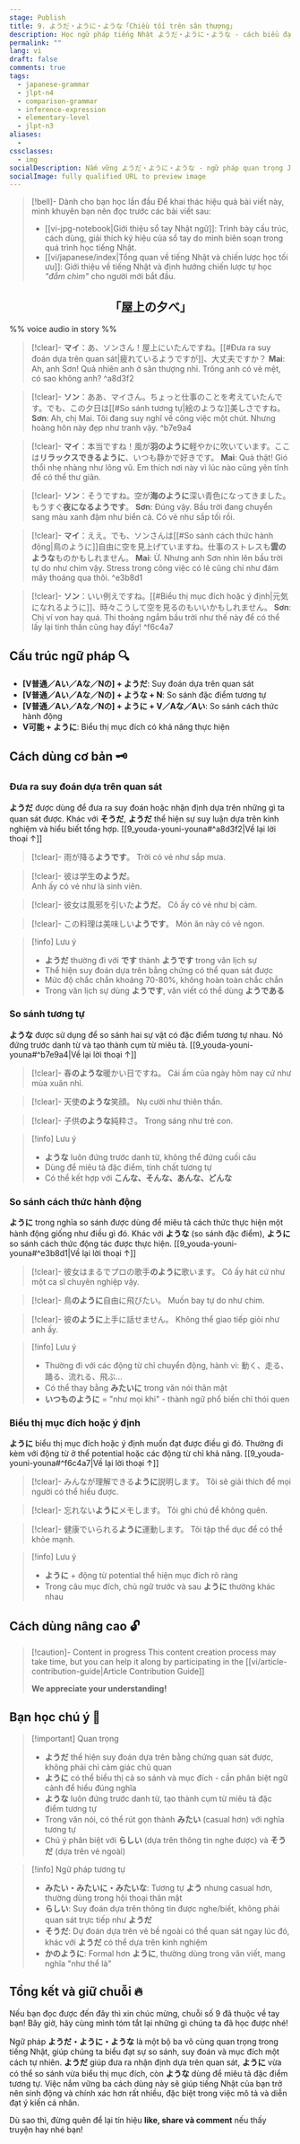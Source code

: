 ```yaml
---
stage: Publish
title: 9. ようだ・ように・ような「Chiều tối trên sân thượng」
description: Học ngữ pháp tiếng Nhật ようだ・ように・ような - cách biểu đạt suy đoán, so sánh và mục đích. Hướng dẫn chi tiết với ví dụ thực tế cho JLPT N4-N3.
permalink: ""
lang: vi
draft: false
comments: true
tags:
  - japanese-grammar
  - jlpt-n4
  - comparison-grammar
  - inference-expression
  - elementary-level
  - jlpt-n3
aliases:
  - 
cssclasses:
  - img
socialDescription: Nắm vững ようだ・ように・ような - ngữ pháp quan trọng JLPT N4-N3 giúp diễn đạt suy đoán và so sánh tự nhiên.
socialImage: fully qualified URL to preview image
---
```


> [!bell]- Dành cho bạn học lần đầu
> Để khai thác hiệu quả bài viết này, mình khuyên bạn nên đọc trước các bài viết sau:
> - [[vi-jpg-notebook|Giới thiệu sổ tay Nhật ngữ]]: Trình bày cấu trúc, cách dùng, giải thích ký hiệu của sổ tay do mình biên soạn trong quá trình học tiếng Nhật.   
> - [[vi/japanese/index|Tổng quan về tiếng Nhật và chiến lược học tối ưu]]: Giới thiệu về tiếng Nhật và định hướng chiến lược tự học *"đắm chìm"* cho người mới bắt đầu.

<h2 style="text-align:center">「屋上の夕べ」</h2>

%% voice audio in story %%

> [!clear]- **マイ**：あ、ソンさん！屋上にいたんですね。[[#Đưa ra suy đoán dựa trên quan sát|疲れているようですが]]、大丈夫ですか？
> **Mai**: Ah, anh Sơn! Quả nhiên anh ở sân thượng nhỉ. Trông anh có vẻ mệt, có sao không anh?
^a8d3f2

> [!clear]- **ソン**：ああ、マイさん。ちょっと仕事のことを考えていたんです。でも、この夕日は[[#So sánh tương tự|絵のような]]美しさですね。
> **Sơn**: Ah, chị Mai. Tôi đang suy nghĩ về công việc một chút. Nhưng hoàng hôn này đẹp như tranh vậy.
^b7e9a4

> [!clear]- **マイ**：本当ですね！風が**羽のように**軽やかに吹いています。ここは**リラックスできるように**、いつも静かで好きです。
> **Mai**: Quả thật! Gió thổi nhẹ nhàng như lông vũ. Em thích nơi này vì lúc nào cũng yên tĩnh để có thể thư giãn.

> [!clear]- **ソン**：そうですね。空が**海のように**深い青色になってきました。もうすぐ**夜になるようです**。
> **Sơn**: Đúng vậy. Bầu trời đang chuyển sang màu xanh đậm như biển cả. Có vẻ như sắp tối rồi.

> [!clear]- **マイ**：ええ。でも、ソンさんは[[#So sánh cách thức hành động|鳥のように]]自由に空を見上げていますね。仕事のストレスも**雲のような**ものかもしれません。
> **Mai**: Ừ. Nhưng anh Sơn nhìn lên bầu trời tự do như chim vậy. Stress trong công việc có lẽ cũng chỉ như đám mây thoáng qua thôi.
^e3b8d1

> [!clear]- **ソン**：いい例えですね。[[#Biểu thị mục đích hoặc ý định|元気になれるように]]、時々こうして空を見るのもいいかもしれません。
> **Sơn**: Chị ví von hay quá. Thi thoảng ngắm bầu trời như thế này để có thể lấy lại tinh thần cũng hay đấy!
^f6c4a7

## Cấu trúc ngữ pháp 🔍
- **[V普通／Aい／Aな／Nの] + ようだ**: Suy đoán dựa trên quan sát
- **[V普通／Aい／Aな／Nの] + ような + N**: So sánh đặc điểm tương tự
- **[V普通／Aい／Aな／Nの] + ように + V／Aな／Aい**: So sánh cách thức hành động
- **V可能 + ように**: Biểu thị mục đích có khả năng thực hiện

## Cách dùng cơ bản 🗝️

### Đưa ra suy đoán dựa trên quan sát
**ようだ** được dùng để đưa ra suy đoán hoặc nhận định dựa trên những gì ta quan sát được. Khác với **そうだ**, **ようだ** thể hiện sự suy luận dựa trên kinh nghiệm và hiểu biết tổng hợp. [[9_youda-youni-youna#^a8d3f2|Về lại lời thoại ↑]]

> [!clear]- 雨が降る**ようです**。
> Trời có vẻ như sắp mưa.

> [!clear]- 彼は学生**のようだ**。  
> Anh ấy có vẻ như là sinh viên.

> [!clear]- 彼女は風邪を引いた**ようだ**。
> Cô ấy có vẻ như bị cảm.

> [!clear]- この料理は美味しい**ようです**。
> Món ăn này có vẻ ngon.

> [!info] Lưu ý
> - **ようだ** thường đi với **です** thành **ようです** trong văn lịch sự
> - Thể hiện suy đoán dựa trên bằng chứng có thể quan sát được
> - Mức độ chắc chắn khoảng 70-80%, không hoàn toàn chắc chắn
> - Trong văn lịch sự dùng **ようです**, văn viết có thể dùng **ようである**

### So sánh tương tự
**ような** được sử dụng để so sánh hai sự vật có đặc điểm tương tự nhau. Nó đứng trước danh từ và tạo thành cụm từ miêu tả. [[9_youda-youni-youna#^b7e9a4|Về lại lời thoại ↑]]

> [!clear]- 春**のような**暖かい日ですね。
> Cái ấm của ngày hôm nay cứ như mùa xuân nhỉ.

> [!clear]- 天使**のような**笑顔。
> Nụ cười như thiên thần.

> [!clear]- 子供**のような**純粋さ。
> Trong sáng như trẻ con.

> [!info] Lưu ý
> - **ような** luôn đứng trước danh từ, không thể đứng cuối câu
> - Dùng để miêu tả đặc điểm, tính chất tương tự
> - Có thể kết hợp với **こんな、そんな、あんな、どんな**

### So sánh cách thức hành động
**ように** trong nghĩa so sánh được dùng để miêu tả cách thức thực hiện một hành động giống như điều gì đó. Khác với **ような** (so sánh đặc điểm), **ように** so sánh cách thức động tác được thực hiện. [[9_youda-youni-youna#^e3b8d1|Về lại lời thoại ↑]]

> [!clear]- 彼女はまるでプロの歌手**のように**歌います。
> Cô ấy hát cứ như một ca sĩ chuyên nghiệp vậy.

> [!clear]- 鳥**のように**自由に飛びたい。
> Muốn bay tự do như chim.

> [!clear]- 彼**のように**上手に話せません。
> Không thể giao tiếp giỏi như anh ấy.

> [!info] Lưu ý
> - Thường đi với các động từ chỉ chuyển động, hành vi: 動く、走る、踊る、流れる、飛ぶ...
> - Có thể thay bằng **みたいに** trong văn nói thân mật
> - **いつものように** = "như mọi khi" - thành ngữ phổ biến chỉ thói quen

### Biểu thị mục đích hoặc ý định
**ように** biểu thị mục đích hoặc ý định muốn đạt được điều gì đó. Thường đi kèm với động từ ở thể potential hoặc các động từ chỉ khả năng. [[9_youda-youni-youna#^f6c4a7|Về lại lời thoại ↑]]

> [!clear]- みんなが理解できる**ように**説明します。
> Tôi sẽ giải thích để mọi người có thể hiểu được.

> [!clear]- 忘れない**ように**メモします。
> Tôi ghi chú để không quên.

> [!clear]- 健康でいられる**ように**運動します。
> Tôi tập thể dục để có thể khỏe mạnh.

> [!info] Lưu ý
> - **ように** + động từ potential thể hiện mục đích rõ ràng
> - Trong câu mục đích, chủ ngữ trước và sau **ように** thường khác nhau

## Cách dùng nâng cao 🔓

> [!caution]- Content in progress
> This content creation process may take time, but you can help it along by participating in the [[vi/article-contribution-guide|Article Contribution Guide]]
>
> **We appreciate your understanding!**

## Bạn học chú ý 👀

> [!important] Quan trọng
> - **ようだ** thể hiện suy đoán dựa trên bằng chứng quan sát được, không phải chỉ cảm giác chủ quan
> - **ように** có thể biểu thị cả so sánh và mục đích - cần phân biệt ngữ cảnh để hiểu đúng nghĩa
> - **ような** luôn đứng trước danh từ, tạo thành cụm từ miêu tả đặc điểm tương tự
> - Trong văn nói, có thể rút gọn thành **みたい** (casual hơn) với nghĩa tương tự
> - Chú ý phân biệt với **らしい** (dựa trên thông tin nghe được) và **そうだ** (dựa trên vẻ ngoài)

> [!info] Ngữ pháp tương tự
> - **みたい・みたいに・みたいな**: Tương tự **よう** nhưng casual hơn, thường dùng trong hội thoại thân mật
> - **らしい**: Suy đoán dựa trên thông tin được nghe/biết, không phải quan sát trực tiếp như **ようだ**
> - **そうだ**: Dự đoán dựa trên vẻ bề ngoài có thể quan sát ngay lúc đó, khác với **ようだ** có thể dựa trên kinh nghiệm
> - **かのように**: Formal hơn **ように**, thường dùng trong văn viết, mang nghĩa "như thể là"

## Tổng kết và giữ chuỗi 🔥
Nếu bạn đọc được đến đây thì xin chúc mừng, chuỗi số 9 đã thuộc về tay bạn! Bây giờ, hãy cùng mình tóm tắt lại những gì chúng ta đã học được nhé!

Ngữ pháp **ようだ・ように・ような** là một bộ ba vô cùng quan trọng trong tiếng Nhật, giúp chúng ta biểu đạt sự so sánh, suy đoán và mục đích một cách tự nhiên. **ようだ** giúp đưa ra nhận định dựa trên quan sát, **ように** vừa có thể so sánh vừa biểu thị mục đích, còn **ような** dùng để miêu tả đặc điểm tương tự. Việc nắm vững ba cách dùng này sẽ giúp tiếng Nhật của bạn trở nên sinh động và chính xác hơn rất nhiều, đặc biệt trong việc mô tả và diễn đạt ý kiến cá nhân.

Dù sao thì, đừng quên để lại tín hiệu **like, share và comment** nếu thấy truyện hay nhé bạn!
